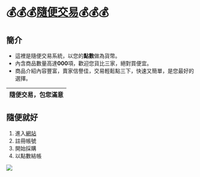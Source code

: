 :moneybag::moneybag::moneybag:[隨便交易](https://www.google.com.tw/):moneybag::moneybag::moneybag:
===
## 簡介
+ 這裡是隨便交易系統，以您的**點數**做為貨幣。
+ 內含商品數量高達**000**項，歡迎您貨比三家，絕對買便宜。
+ 商品介紹內容豐富，賣家信譽佳，交易輕鬆點三下，快速又簡單，是您最好的選擇。

|隨便交易，包您滿意|
|---------------|

## 隨便就好
1. 進入[網站]()
2. 註冊帳號
3. 開始採購
4. 以點數結帳

![](https://i.imgur.com/dAXtEHM.png)
